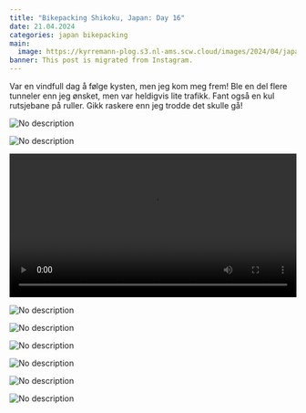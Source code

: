 ```yaml
---
title: "Bikepacking Shikoku, Japan: Day 16"
date: 21.04.2024
categories: japan bikepacking
main:
  image: https://kyrremann-plog.s3.nl-ams.scw.cloud/images/2024/04/japan-shikoku-21.04.2024-0.webp
banner: This post is migrated from Instagram.
---
```


Var en vindfull dag å følge kysten, men jeg kom meg frem! Ble en del flere tunneler enn jeg ønsket, men var heldigvis lite trafikk. Fant også en kul rutsjebane på ruller. Gikk raskere enn jeg trodde det skulle gå!

![No description](https://kyrremann-plog.s3.nl-ams.scw.cloud/images/2024/04/japan-shikoku-21.04.2024-1.webp)

![No description](https://kyrremann-plog.s3.nl-ams.scw.cloud/images/2024/04/japan-shikoku-21.04.2024-2.webp)

<video width="100%" controls>
  <source src="https://kyrremann-plog.s3.nl-ams.scw.cloud/images/2024/04/japan-shikoku-21.04.2024-3.mp4" type="video/mp4">
  Your browser does not support the video tag.
  <a href="https://kyrremann-plog.s3.nl-ams.scw.cloud/images/2024/04/japan-shikoku-21.04.2024-3.mp4">Download</a> it instead.
</video>

![No description](https://kyrremann-plog.s3.nl-ams.scw.cloud/images/2024/04/japan-shikoku-21.04.2024-4.webp)

![No description](https://kyrremann-plog.s3.nl-ams.scw.cloud/images/2024/04/japan-shikoku-21.04.2024-5.webp)

![No description](https://kyrremann-plog.s3.nl-ams.scw.cloud/images/2024/04/japan-shikoku-21.04.2024-6.webp)

![No description](https://kyrremann-plog.s3.nl-ams.scw.cloud/images/2024/04/japan-shikoku-21.04.2024-7.webp)

![No description](https://kyrremann-plog.s3.nl-ams.scw.cloud/images/2024/04/japan-shikoku-21.04.2024-8.webp)

![No description](https://kyrremann-plog.s3.nl-ams.scw.cloud/images/2024/04/japan-shikoku-21.04.2024-9.webp)

